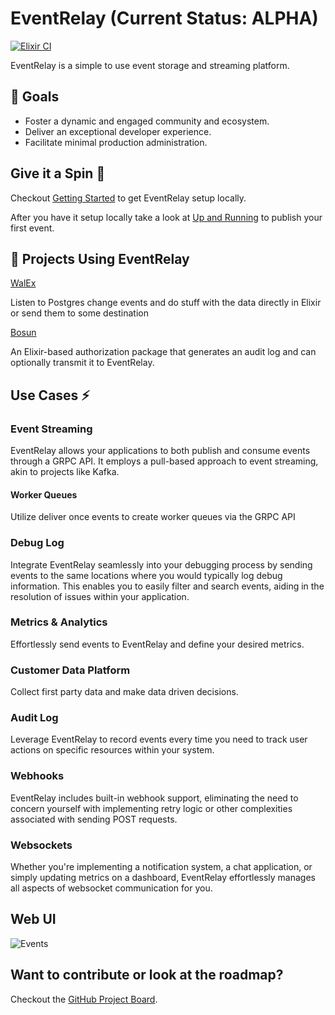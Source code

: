 # EventRelay (Current Status: ALPHA)

[![Elixir CI](https://github.com/eventrelay/eventrelay/actions/workflows/elixir.yml/badge.svg)](https://github.com/eventrelay/eventrelay/actions/workflows/elixir.yml)

EventRelay is a simple to use event storage and streaming platform. 

## 🥅 Goals

- Foster a dynamic and engaged community and ecosystem.
- Deliver an exceptional developer experience.
- Facilitate minimal production administration.

## Give it a Spin 🚀

Checkout [Getting Started](https://github.com/eventrelay/eventrelay/wiki/Getting-Started) to get EventRelay setup locally.

After you have it setup locally take a look at [Up and Running](https://github.com/eventrelay/eventrelay/wiki/Up-and-Running) to publish your first event.


## 🎉 Projects Using EventRelay

[WalEx](https://github.com/cpursley/walex)

Listen to Postgres change events and do stuff with the data directly in Elixir or send them to some destination

[Bosun](https://github.com/themusicman/bosun) 

An Elixir-based authorization package that generates an audit log and can optionally transmit it to EventRelay.


## Use Cases ⚡

### Event Streaming

EventRelay allows your applications to both publish and consume events through a GRPC API. It employs a pull-based approach to event streaming, akin to projects like Kafka.

#### Worker Queues

Utilize deliver once events to create worker queues via the GRPC API

### Debug Log

Integrate EventRelay seamlessly into your debugging process by sending events to the same locations where you would typically log debug information. This enables you to easily filter and search events, aiding in the resolution of issues within your application.

### Metrics & Analytics

Effortlessly send events to EventRelay and define your desired metrics.

### Customer Data Platform

Collect first party data and make data driven decisions.

### Audit Log

Leverage EventRelay to record events every time you need to track user actions on specific resources within your system.

### Webhooks

EventRelay includes built-in webhook support, eliminating the need to concern yourself with implementing retry logic or other complexities associated with sending POST requests.

### Websockets

Whether you're implementing a notification system, a chat application, or simply updating metrics on a dashboard, EventRelay effortlessly manages all aspects of websocket communication for you.

## Web UI
![Events](https://github.com/eventrelay/eventrelay/assets/41780/5aa1f274-f417-41c9-b091-832c194f2267)

## Want to contribute or look at the roadmap?

Checkout the [GitHub Project Board](https://github.com/orgs/eventrelay/projects/1).
